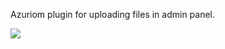 Azuriom plugin for uploading files in admin panel.

<img src="https://i.ibb.co/qr0dnHH/image.png"/>

